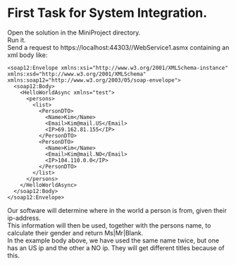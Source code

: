 # First Task for System Integration.


Open the solution in the MiniProject directory.\
Run it.\
Send a request to https://localhost:44303//WebService1.asmx containing an xml body like:

```<?xml version="1.0" encoding="utf-8"?>
<soap12:Envelope xmlns:xsi="http://www.w3.org/2001/XMLSchema-instance" xmlns:xsd="http://www.w3.org/2001/XMLSchema" xmlns:soap12="http://www.w3.org/2003/05/soap-envelope">
  <soap12:Body>
    <HelloWorldAsync xmlns="test">
      <persons>
        <list>
          <PersonDTO>
            <Name>Kim</Name>
            <Email>Kim@mail.US</Email>
            <IP>69.162.81.155</IP>
          </PersonDTO>
          <PersonDTO>
            <Name>Kim</Name>
            <Email>Kim@mail.NO</Email>
            <IP>104.110.0.0</IP>
          </PersonDTO>
        </list>
      </persons>
    </HelloWorldAsync>
  </soap12:Body>
</soap12:Envelope>
```
Our software will determine where in the world a person is from, given their ip-address.\
This information will then be used, together with the persons name, to calculate their gender and return Ms|Mr|Blank.\
In the example body above, we have used the same name twice, but one has an US ip and the other a NO ip. They will get different titles because of this.
